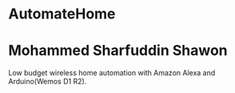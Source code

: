 # AutomateHome
# Mohammed Sharfuddin Shawon
Low budget wireless home automation with Amazon Alexa and Arduino(Wemos D1 R2).

